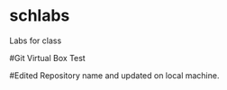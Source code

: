 # schlabs
Labs for class

#Git Virtual Box Test

#Edited Repository name and updated on local machine. 


